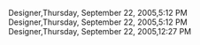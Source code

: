 ﻿Designer,Thursday, September 22, 2005,5:12 PM  Designer,Thursday, September 22, 2005,5:12 PM  Designer,Thursday, September 22, 2005,12:27 PM